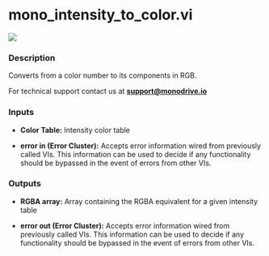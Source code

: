 # mono_intensity_to_color.vi

<p class="img_container">
<img class="lg_img" src="../mono_intensity_to_color.png"/>
</p>

### Description

Converts from a color number to its components in RGB.

For technical support contact us at <b>support@monodrive.io</b> 

### Inputs

- **Color Table:**  Intensity color table
 

- **error in (Error Cluster):** Accepts error information wired from previously called VIs. This information can be used to decide if any functionality should be bypassed in the event of errors from other VIs. 

### Outputs

- **RGBA array:**  Array containing the RGBA equivalent for a given intensity
table
 

- **error out (Error Cluster):** Accepts error information wired from previously called VIs. This information can be used to decide if any functionality should be bypassed in the event of errors from other VIs. 

<p>&nbsp;</p>
